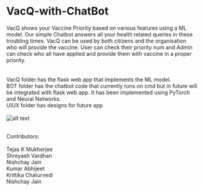 # VacQ-with-ChatBot
VacQ shows your Vaccine Priority based on various features using a ML model. Our simple Chatbot answers all your health related queries in these troubling times. VacQ can be used by both citizens and the organisation who will provide the vaccine. User can check their priority num and Admin can check who all have applied and provide them with vaccine in a proper priority.<br>
<br>
<br>
VacQ folder has the flask web app that implements the ML model.<br>
BOT folder has the chatbot code that currently runs on cmd but in future will be integrated with flask web app. It has been implemented using PyTorch and Neural Networks.<br>
UIUX folder has designs for future app
<br><br>
![alt text](https://github.com/mukherjeetejas/VacQ-with-ChatBot/blob/main/UIUX/Google%20Pixel%202%20XL%20-%2012.png)<br><br>

Contributors: <br><br>
Tejas K Mukherjee<br>
Shreyash Vardhan<br>
Nishchay Jain<br>
Kumar Abhijeet<br>
Krittika Chaturvedi<br>
Nishchay Jain<br>
